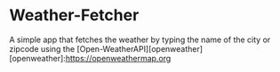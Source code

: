 # Weather-Fetcher

A simple app that fetches the weather by typing the name of the city or zipcode using the [Open-WeatherAPI][openweather]
[openweather]:https://openweathermap.org
